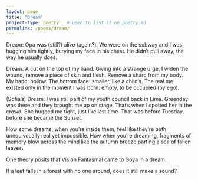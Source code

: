 ```yaml
---
layout: page
title: "Dream"
project-type: poetry   # used to list it on poetry.md
permalink: /poems/dream/
---
```

Dream: Opa was (still?) alive (again?). We were on the subway and I was hugging him tightly, burying my face in his chest. He didn’t pull away, the way he usually does.

Dream: A cut on the top of my hand. Giving into a strange urge, I widen the wound, remove a piece of skin and flesh. Remove a shard from my body. My hand: hollow. The bottom face: smaller, like a child’s. The real me existed only in the moment I was born: empty, to be occupied (by ego).

(Sofia’s) Dream: I was still part of my youth council back in Lima. Greenday was there and they brought me up on stage. That’s when I spotted her in the crowd. She hugged me tight, just like last time. That was before Tuesday, before she became the Sunset. 

How some dreams, when you’re inside them, feel like they’re both unequivocally real yet impossible. How when you’re dreaming, fragments of memory blow across the mind like the autumn breeze parting a sea of fallen leaves.

One theory posits that Visión Fantasmal came to Goya in a dream.

If a leaf falls in a forest with no one around, does it still make a sound? 
